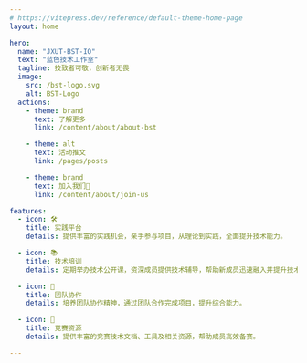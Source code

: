 ```yaml
---
# https://vitepress.dev/reference/default-theme-home-page
layout: home

hero:
  name: "JXUT-BST-IO"
  text: "蓝色技术工作室"
  tagline: 技致者可敬，创新者无畏
  image:
    src: /bst-logo.svg
    alt: BST-Logo
  actions:
    - theme: brand
      text: 了解更多
      link: /content/about/about-bst

    - theme: alt
      text: 活动推文
      link: /pages/posts

    - theme: brand
      text: 加入我们👋
      link: /content/about/join-us

features:
  - icon: 🛠️
    title: 实践平台
    details: 提供丰富的实践机会，亲手参与项目，从理论到实践，全面提升技术能力。

  - icon: 📚
    title: 技术培训
    details: 定期举办技术公开课，资深成员提供技术辅导，帮助新成员迅速融入并提升技术水平。

  - icon: 🤝
    title: 团队协作
    details: 培养团队协作精神，通过团队合作完成项目，提升综合能力。

  - icon: 🏅
    title: 竞赛资源
    details: 提供丰富的竞赛技术文档、工具及相关资源，帮助成员高效备赛。

---
```

<Home />
<!-- @include: ./content/about/about-bst.md{3,3} -->

<Footer :icpRecordCode="'赣ICP备19006787号-2'" :copyright="`Copyright © 2017-${new Date().getFullYear()} JXUT BST`" />
